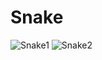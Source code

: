 # Snake
![Snake1](https://user-images.githubusercontent.com/86080615/165657933-27bb6f41-2743-4a79-8709-4a36a4f48e54.png)
![Snake2](https://user-images.githubusercontent.com/86080615/165657949-1e51fb71-dfb9-4999-bf0b-da663f021958.png)
